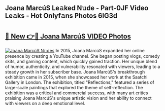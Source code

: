 ## Joana MarcúS Le𝚊ked N𝚞de - Part-0JF Video Le𝚊ks - Hot Onlyf𝚊ns Photos 6IG3d

# <h2><a href="http://ab18478.deff.icu/?id=Joana+Marcu%cc%81S">🔗 New 👉🔴 Joana MarcúS VIDEO Photos</a></h2>

[![Joana MarcúS N𝚞des](https://i.imgur.com/rIISA9y.gif)](http://ab18478.deff.icu/?id=Joana+Marcu%cc%81S)
In 2015, Joana MarcúS expanded her online presence by creating a YouTube channel. She began posting vlogs, comedy skits, and gaming content, which quickly gained traction. Her unique blend of humor, authenticity, and vulnerability resonated with viewers, leading to a steady growth in her subscriber base. Joana MarcúS's breakthrough exhibition came in 2015, when she showcased her work at the Saatchi Gallery in London. The exhibition, titled "Reflections," featured a series of large-scale paintings that explored the theme of self-reflection. The exhibition was a critical and commercial success, with many art critics praising Joana MarcúS's unique artistic vision and her ability to connect with viewers on a deep emotional level.
